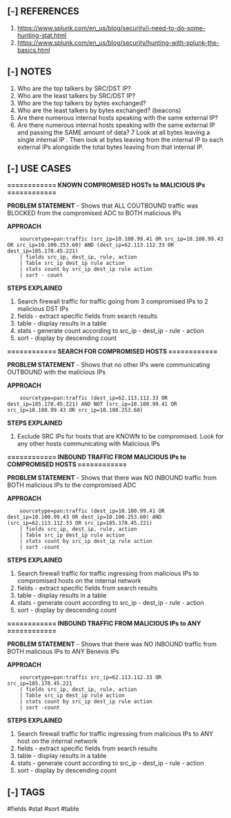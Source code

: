 <!---------------------------------------------------------------------------------
Copyright: (c) BLS OPS LLC.
This program is free software: you can redistribute it and/or modify
it under the terms of the GNU General Public License as published by
the Free Software Foundation, version 3.
This program is distributed in the hope that it will be useful,
but WITHOUT ANY WARRANTY; without even the implied warranty of
MERCHANTABILITY or FITNESS FOR A PARTICULAR PURPOSE. See the
GNU General Public License for more details.
You should have received a copy of the GNU General Public License
along with this program. If not, see <https://www.gnu.org/licenses/>.
--------------------------------------------------------------------------------->
## [-] REFERENCES

1. https://www.splunk.com/en_us/blog/security/i-need-to-do-some-hunting-stat.html
2. https://www.splunk.com/en_us/blog/security/hunting-with-splunk-the-basics.html


## [-] NOTES

1. Who are the top talkers by SRC/DST IP?
2. Who are the least talkers by  SRC/DST IP?
3. Who are the top talkers by bytes exchanged?
4. Who are the least talkers by bytes exchanged? (beacons)
5. Are there numerous internal hosts speaking with the same external IP?
6. Are there numerous internal hosts speaking with the same external IP and passing the SAME amount of data? 
7 Look at all bytes leaving a single internal IP . Then look at bytes leaving from the internal IP to each external IPs alongside the total bytes leaving from that internal IP.


## [-] USE CASES

__============ KNOWN COMPROMISED HOSTs to MALICIOUS IPs ============__

__PROBLEM STATEMENT__ - Shows that ALL COUTBOUND traffic was BLOCKED from the compromised ADC to BOTH malicious IPs

__APPROACH__ 

        sourcetype=pan:traffic (src_ip=10.100.99.41 OR src_ip=10.100.99.43 OR src_ip=10.100.253.60) AND (dest_ip=62.113.112.33 OR dest_ip=185.178.45.221)
        | fields src_ip, dest_ip, rule, action
        | Table src_ip dest_ip rule action
        | stats count by src_ip dest_ip rule action
        | sort - count

__STEPS EXPLAINED__ 

1. Search firewall traffic for traffic going from 3 compromised IPs to 2 malicious DST IPs
2. fields - extract specific fields from search results
3. table - display results in a table
4. stats - generate count according to src_ip - dest_ip - rule - action
5. sort - display by descending count

__============ SEARCH FOR COMPROMISED HOSTS  ============__

__PROBLEM STATEMENT__ - Shows that no other IPs were communicating OUTBOUND with the malicious IPs

__APPROACH__ 

        sourcetype=pan:traffic (dest_ip=62.113.112.33 OR dest_ip=185.178.45.221) AND NOT (src_ip=10.100.99.41 OR src_ip=10.100.99.43 OR src_ip=10.100.253.60)

__STEPS EXPLAINED__ 

1. Exclude SRC IPs for hosts that are KNOWN to be compromised. Look for any other hosts communicating with Malicious IPs

__============ INBOUND TRAFFIC FROM MALICIOUS IPs to COMPROMISED HOSTS ============__

__PROBLEM STATEMENT__ - Shows that there was NO INBOUND traffic from BOTH malicious IPs to the compromised ADC

__APPROACH__ 

        sourcetype=pan:traffic (dest_ip=10.100.99.41 OR dest_ip=10.100.99.43 OR dest_ip=10.100.253.60) AND (src_ip=62.113.112.33 OR src_ip=185.178.45.221)
        | fields src_ip, dest_ip, rule, action
        | Table src_ip dest_ip rule action
        | stats count by src_ip dest_ip rule action
        | sort -count

__STEPS EXPLAINED__ 

1. Search firewall traffic for traffic ingressing from malicious IPs to compromised hosts on the internal network
2. fields - extract specific fields from search results
3. table - display results in a table
4. stats - generate count according to src_ip - dest_ip - rule - action
5. sort - display by descending count

__============ INBOUND TRAFFIC FROM MALICIOUS IPs to ANY ============__

__PROBLEM STATEMENT__ - Shows that there was NO INBOUND traffic from BOTH malicious IPs to ANY Benevis IPs

__APPROACH__ 

        sourcetype=pan:traffic src_ip=62.113.112.33 OR src_ip=185.178.45.221
        | fields src_ip, dest_ip, rule, action
        | Table src_ip dest_ip rule action
        | stats count by src_ip dest_ip rule action
        | sort -count

__STEPS EXPLAINED__ 

1. Search firewall traffic for traffic ingressing from malicious IPs to ANY host on the internal network
2. fields - extract specific fields from search results
3. table - display results in a table
4. stats - generate count according to src_ip - dest_ip - rule - action
5. sort - display by descending count


## [-] TAGS

\#fields #stat #sort #table

